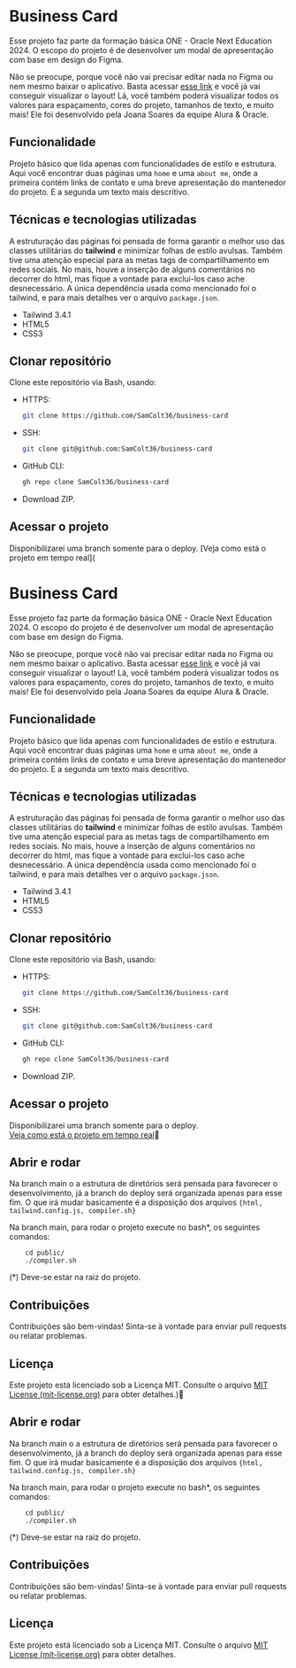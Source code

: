
# Business Card
Esse projeto faz parte da formação básica ONE - Oracle Next Education 2024. O escopo do projeto é de desenvolver um modal de apresentação com base em design do Figma. 

Não se preocupe, porque você não vai precisar editar nada no Figma ou nem mesmo baixar o aplicativo. Basta acessar [esse link](https://www.figma.com/file/NrzJacC887svMVfF9oC2jM/Portfolio-Projeto-2?node-id=8%3A2&mode=dev) e você já vai conseguir visualizar o layout! Lá, você também poderá visualizar todos os valores para espaçamento, cores do projeto, tamanhos de texto, e muito mais! Ele foi desenvolvido pela Joana Soares da equipe Alura & Oracle.

## Funcionalidade
Projeto básico que lida apenas com funcionalidades de estilo e estrutura. Aqui você encontrar duas páginas uma `home` e uma `about me`, onde  a primeira contém links de contato e uma breve apresentação do mantenedor do projeto. E a segunda um texto mais descritivo.

## Técnicas e tecnologias utilizadas
A estruturação das páginas foi pensada de forma garantir o melhor uso das classes utilitárias do **tailwind** e minimizar folhas de estilo avulsas. Também tive uma atenção especial para as metas tags de compartilhamento em redes sociais. No mais, houve a inserção de alguns comentários no decorrer do html, mas fique a vontade para exclui-los caso ache desnecessário. A única dependência usada como mencionado foi o tailwind, e para mais detalhes ver o arquivo `package.json`.

 - Tailwind 3.4.1
 - HTML5
 - CSS3

## Clonar repositório
Clone este repositório via Bash, usando:

-  HTTPS:
	```bash
	git clone https://github.com/SamColt36/business-card
	```
- SSH:   
	```bash
	git clone git@github.com:SamColt36/business-card
	```
- GitHub CLI:
	```bash
	gh repo clone SamColt36/business-card
	```
- Download ZIP.

## Acessar o projeto
Disponibilizarei uma branch somente para o deploy.
[Veja como está o projeto em tempo real](
# Business Card
Esse projeto faz parte da formação básica ONE - Oracle Next Education 2024. O escopo do projeto é de desenvolver um modal de apresentação com base em design do Figma. 

Não se preocupe, porque você não vai precisar editar nada no Figma ou nem mesmo baixar o aplicativo. Basta acessar [esse link](https://www.figma.com/file/NrzJacC887svMVfF9oC2jM/Portfolio-Projeto-2?node-id=8%3A2&mode=dev) e você já vai conseguir visualizar o layout! Lá, você também poderá visualizar todos os valores para espaçamento, cores do projeto, tamanhos de texto, e muito mais! Ele foi desenvolvido pela Joana Soares da equipe Alura & Oracle.

## Funcionalidade
Projeto básico que lida apenas com funcionalidades de estilo e estrutura. Aqui você encontrar duas páginas uma `home` e uma `about me`, onde  a primeira contém links de contato e uma breve apresentação do mantenedor do projeto. E a segunda um texto mais descritivo.

## Técnicas e tecnologias utilizadas
A estruturação das páginas foi pensada de forma garantir o melhor uso das classes utilitárias do **tailwind** e minimizar folhas de estilo avulsas. Também tive uma atenção especial para as metas tags de compartilhamento em redes sociais. No mais, houve a inserção de alguns comentários no decorrer do html, mas fique a vontade para exclui-los caso ache desnecessário. A única dependência usada como mencionado foi o tailwind, e para mais detalhes ver o arquivo `package.json`.

 - Tailwind 3.4.1
 - HTML5
 - CSS3

## Clonar repositório
Clone este repositório via Bash, usando:

-  HTTPS:
	```bash
	git clone https://github.com/SamColt36/business-card
	```
- SSH:   
	```bash
	git clone git@github.com:SamColt36/business-card
	```
- GitHub CLI:
	```bash
	gh repo clone SamColt36/business-card
	```
- Download ZIP.

## Acessar o projeto
Disponibilizarei uma branch somente para o deploy.   
[Veja como está o projeto em tempo real](https://samcolt36.github.io/business-card/)🔗

## Abrir e rodar
Na branch main o a estrutura de diretórios será pensada para favorecer o desenvolvimento, já a branch do deploy será organizada apenas para esse fim. O que irá mudar basicamente é a disposição dos arquivos `{html, tailwind.config.js, compiler.sh}`

Na branch main, para rodar o projeto execute no bash*, os seguintes comandos:
``` 
	cd public/   
	./compiler.sh
```
(*) Deve-se estar na raiz do projeto.
## Contribuições
Contribuições são bem-vindas! Sinta-se à vontade para enviar pull requests ou relatar problemas.

## Licença
Este projeto está licenciado sob a Licença MIT. Consulte o arquivo [MIT License (mit-license.org)](https://mit-license.org/) para obter detalhes.)🔗

## Abrir e rodar
Na branch main o a estrutura de diretórios será pensada para favorecer o desenvolvimento, já a branch do deploy será organizada apenas para esse fim. O que irá mudar basicamente é a disposição dos arquivos `{html, tailwind.config.js, compiler.sh}`

Na branch main, para rodar o projeto execute no bash*, os seguintes comandos:
``` 
	cd public/   
	./compiler.sh
```
(*) Deve-se estar na raiz do projeto.
## Contribuições
Contribuições são bem-vindas! Sinta-se à vontade para enviar pull requests ou relatar problemas.

## Licença
Este projeto está licenciado sob a Licença MIT. Consulte o arquivo [MIT License (mit-license.org)](https://mit-license.org/) para obter detalhes.